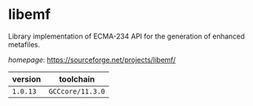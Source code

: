 # libemf

Library implementation of ECMA-234 API for the generation of enhanced metafiles.

*homepage*: <https://sourceforge.net/projects/libemf/>

version | toolchain
--------|----------
``1.0.13`` | ``GCCcore/11.3.0``
